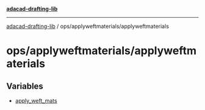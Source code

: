 [**adacad-drafting-lib**](../../../README.md)

***

[adacad-drafting-lib](../../../modules.md) / ops/applyweftmaterials/applyweftmaterials

# ops/applyweftmaterials/applyweftmaterials

## Variables

- [apply\_weft\_mats](variables/apply_weft_mats.md)
